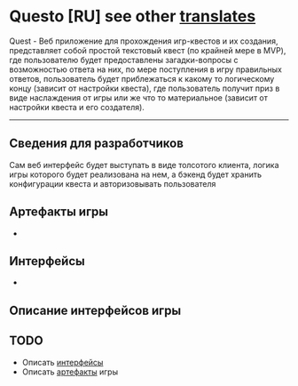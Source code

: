 # Questo [RU] see other [translates](#)

Quest - Веб приложение для прохождения игр-квестов и их создания, представляет собой простой текстовый квест (по крайней мере в MVP), где пользователю будет предоставлены загадки-вопросы с возможностью ответа на них, по мере поступления в игру правильных ответов, пользователь будет приблежаться к какому то логическому концу (зависит от настройки квеста), где пользователь получит приз в виде наслаждения от игры или же что то материальное (зависит от настройки квеста и его создателя).

---

## Сведения для разработчиков

Сам веб интерфейс будет выступать в виде толсотого клиента, логика игры которого будет реализована на нем, а бэкенд будет хранить конфигурации квеста и авторизовывать пользователя

## Артефакты игры

- 

## Интерфейсы

-

## Описание интерфейсов игры

## TODO

- Описать [интерфейсы](#интерфейсы)
- Описать [артефакты](#артефакты-игры) игры
